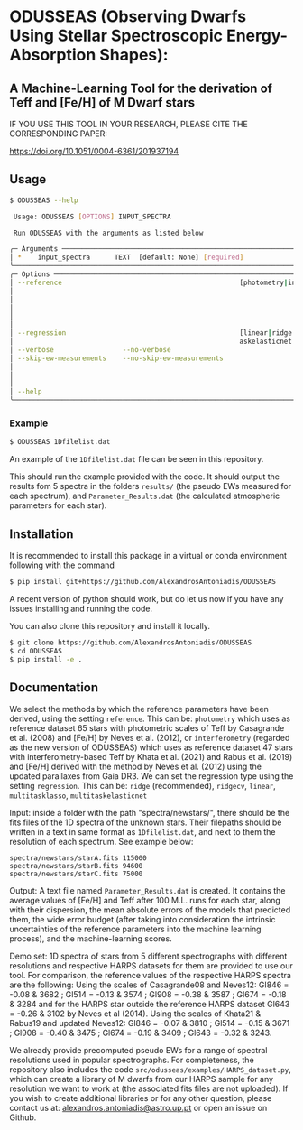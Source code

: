 # ODUSSEAS (Observing Dwarfs Using Stellar Spectroscopic Energy-Absorption Shapes):
## A Machine-Learning Tool for the derivation of Teff and [Fe/H] of M Dwarf stars

IF YOU USE THIS TOOL IN YOUR RESEARCH, PLEASE CITE THE CORRESPONDING PAPER:

https://doi.org/10.1051/0004-6361/201937194


## Usage
```bash
$ ODUSSEAS --help

 Usage: ODUSSEAS [OPTIONS] INPUT_SPECTRA

 Run ODUSSEAS with the arguments as listed below

╭─ Arguments ──────────────────────────────────────────────────────────────────────────────────────────────────────────────────────────────────────╮
│ *    input_spectra      TEXT  [default: None] [required]                                                                                         │
╰──────────────────────────────────────────────────────────────────────────────────────────────────────────────────────────────────────────────────╯
╭─ Options ────────────────────────────────────────────────────────────────────────────────────────────────────────────────────────────────────────╮
│ --reference                                            [photometry|interferometry]                  choose the reference scale: 'photometry' for │
│                                                                                                     65 stars with Teff from Casagrande08 and     │
│                                                                                                     [Fe/H] from Neves12, or 'interferometry' for │
│                                                                                                     47 stars with Teff from Khata21 and Rabus19, │
│                                                                                                     and [Fe/H] from Neves12                      │
│                                                                                                     [default: interferometry]                    │
│ --regression                                           [linear|ridge|ridgecv|multitasklasso|multit  choose the ML model. Recommended: ridge      │
│                                                        askelasticnet ]                              [default: ridge]                             │
│ --verbose                 --no-verbose                                                              [default: no-verbose]                        │
│ --skip-ew-measurements    --no-skip-ew-measurements                                                 If this step is already done, then it can be │
│                                                                                                     skipped in further analysis, as it is a bit  │
│                                                                                                     slow                                         │
│                                                                                                     [default: no-skip-ew-measurements]           │
│ --help                                                                                              Show this message and exit.                  │
╰──────────────────────────────────────────────────────────────────────────────────────────────────────────────────────────────────────────────────╯
```

### Example
```bash
$ ODUSSEAS 1Dfilelist.dat
```
An example of the `1Dfilelist.dat` file can be seen in this repository.

This should run the example provided with the code. It should output the
results fom 5 spectra in the folders `results/` (the pseudo EWs measured for
each spectrum), and `Parameter_Results.dat` (the calculated atmospheric
parameters for each star).

## Installation
It is recommended to install this package in a virtual or conda environment
following with the command
```bash
$ pip install git+https://github.com/AlexandrosAntoniadis/ODUSSEAS
```
A recent version of python should work, but do let us now if you have any
issues installing and running the code.

You can also clone this repository and install it locally.
```bash
$ git clone https://github.com/AlexandrosAntoniadis/ODUSSEAS
$ cd ODUSSEAS
$ pip install -e .
```


## Documentation
We select the methods by which the reference parameters have been derived,
using the setting `reference`. This can be: `photometry` which uses as
reference dataset 65 stars with photometric scales of Teff by Casagrande et al.
(2008) and [Fe/H] by Neves et al. (2012), or `interferometry` (regarded as the
new version of ODUSSEAS) which uses as reference dataset 47 stars with
interferometry-based Teff by Khata et al. (2021) and Rabus et al. (2019) and
[Fe/H] derived with the method by Neves et al. (2012) using the updated
parallaxes from Gaia DR3. We can set the regression type using the setting
`regression`. This can be: `ridge` (recommended), `ridgecv`, `linear`,
`multitasklasso`, `multitaskelasticnet`

Input: inside a folder with the path "spectra/newstars/", there should be the
fits files of the 1D spectra of the unknown stars. Their filepaths should be
written in a text in same format as `1Dfilelist.dat`, and next to them the
resolution of each spectrum. See example below:

```
spectra/newstars/starA.fits 115000
spectra/newstars/starB.fits 94600
spectra/newstars/starC.fits 75000
```

Output: A text file named `Parameter_Results.dat` is created. It contains the
average values of [Fe/H] and Teff after 100 M.L. runs for each star, along with
their dispersion, the mean absolute errors of the models that predicted them,
the wide error budget (after taking into consideration the intrinsic
uncertainties of the reference parameters into the machine learning process),
and the machine-learning scores.

Demo set: 1D spectra of stars from 5 different spectrographs with different
resolutions and respective HARPS datasets for them are provided to use our
tool.
For comparison, the reference values of the respective HARPS spectra are the following:
Using the scales of Casagrande08 and Neves12: Gl846 = -0.08 & 3682 ; Gl514 =
-0.13 & 3574 ; Gl908 = -0.38 & 3587 ; Gl674 = -0.18 & 3284 and for the HARPS
star outside the reference HARPS dataset Gl643 = -0.26 & 3102 by Neves et al
(2014).
Using the scales of Khata21 & Rabus19 and updated Neves12: Gl846 = -0.07 & 3810
; Gl514 = -0.15 & 3671 ; Gl908 = -0.40 & 3475 ; Gl674 = -0.19 & 3409 ; Gl643 =
-0.32 & 3243.

We already provide precomputed pseudo EWs for a range of spectral resolutions
used in popular spectrographs. For completeness, the repository also includes
the code `src/odusseas/examples/HARPS_dataset.py`, which can create a library
of M dwarfs from our HARPS sample for any resolution we want to work at (the
associated fits files are not uploaded). If you wish to create additional
libraries or for any other question, please contact us at:
alexandros.antoniadis@astro.up.pt or open an issue on Github.
